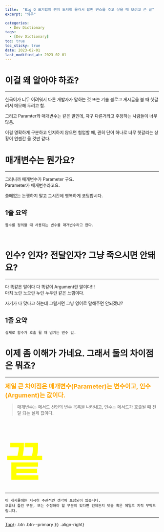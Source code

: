 ```yaml
---
title:  "Big O 표기법이 뭔지 도저히 몰라서 팝핀 댄스를 추고 싶을 때 보려고 쓴 글"
excerpt: "와우"

categories:
  - Dev Dictionary
tags:
  - [Dev Dictionary]
toc: true
toc_sticky: true
date: 2023-02-01
last_modified_at: 2023-02-01
---
```


# 이걸 왜 알아야 하죠?
<hr style="width:100%" />

  한국어가 너무 어려워서 다른 개발자가 말하는 것 또는 기술 블로그 게시글을 볼 때 헷갈려서 메모해 두려고 함.

  그리고 Paramter와 매개변수는 같은 말인데, 자꾸 다른거라고 주장하는 사람들이 너무 많음.

  이걸 명확하게 구분하고 인지하지 않으면 협업할 때, 괜히 단어 하나로 너무 헷갈리는 상황이 언젠간 올 것만 같다.

# 매개변수는 뭔가요? 
<hr style="width:100%" />

그러니까 매개변수가 Parameter 구요.  
Parameter가 매개변수라고요.  

쓸떼없는 논쟁하지 말고 그시간에 행복하게 코딩합시다.  

## 1줄 요약

    함수를 정의할 때 사용되는 변수를 매개변수라고 한다.

<br>

# 인수? 인자? 전달인자? 그냥 죽으시면 안돼요?
<hr style="width:100%" />

다 똑같은 말이다 다 똑같이 Argument란 말이다!!!  
마치 노란 노오란 누런 누우런 같은 느낌이다.  

자기가 다 맞다고 하는데 그럴거면 그냥 영어로 말해주면 안되겠냐?  

## 1줄 요약

    실제로 함수가 호출 될 때 넘기는 변수 값.

# 이제 좀 이해가 가네요. 그래서 둘의 차이점은 뭐죠?
<hr style="width:100%" />

<strong style="color:orange; font-size:15pt">제일 큰 차이점은 매개변수(Parameter)는 변수이고, 인수(Argument)는 값이다.</strong>

>매개변수는 메서드 선언의 변수 목록을 나타내고, 인수는 메서드가 호출될 때 전달 되는 실제 값이다.

<br>

<strong style="color:yellow; font-size:100pt;">끝</strong>


<hr style="width:100%" />

    이 게시물에는 지극히 주관적인 생각이 포함되어 있습니다. 
    오류나 틀린 부분, 또는 수정해야 할 부분이 있다면 언제든지 댓글 혹은 메일로 지적 부탁드립니다.
    
<hr style="width:100%" />

[Top](#){: .btn .btn--primary }{: .align-right}